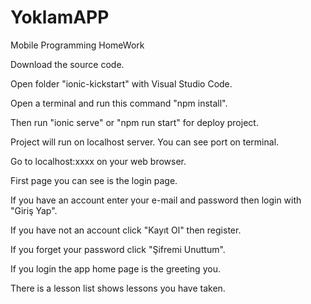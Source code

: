 # YoklamAPP
 Mobile Programming HomeWork
 
 Download the source code.
 
 Open folder "ionic-kickstart" with Visual Studio Code.
 
 Open a terminal and run this command "npm install".
 
 Then run "ionic serve" or "npm run start" for deploy project.
 
 Project will run on localhost server. You can see port on terminal.
 
 Go to localhost:xxxx on your web browser.
 
 First page you can see is the login page.
 
 If you have an account enter your e-mail and password then login with "Giriş Yap".
 
 If you have not an account click "Kayıt Ol" then register.
 
 If you forget your password click "Şifremi Unuttum".
 
 If you login the app home page is the greeting you.
 
 There is a lesson list shows lessons you have taken.
 
 
